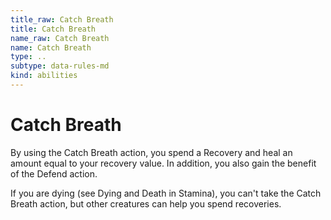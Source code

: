 ```yaml
---
title_raw: Catch Breath
title: Catch Breath
name_raw: Catch Breath
name: Catch Breath
type: ..
subtype: data-rules-md
kind: abilities
---
```


# Catch Breath

By using the Catch Breath action, you spend a Recovery and heal an amount equal to your recovery value. In addition, you also gain the benefit of the Defend action.

If you are dying (see Dying and Death in Stamina), you can't take the Catch Breath action, but other creatures can help you spend recoveries.
